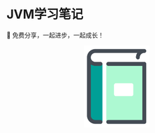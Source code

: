 # JVM学习笔记
:tiger: 免费分享，一起进步，一起成长！



<div align="center"> 
    <img src="./favicon.png" width="150px"/>
</div>

<br/>

